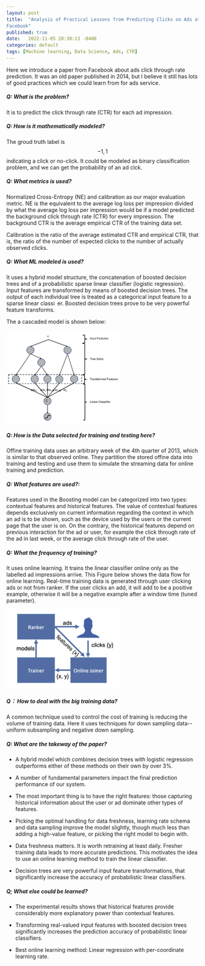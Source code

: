 ```yaml
---
layout: post
title:  "Analysis of Practical Lessons from Predicting Clicks on Ads at
Facebook"
published: true
date:   2022-11-05 20:30:13 -0400
categories: default
tags: [Machine learning, Data Science, Ads, CTR]
---
```


Here we introduce a paper from Facebook about ads click through rate prediction. It was an old paper published in 2014, but I believe it still has lots of good practices which we could learn from for ads service. 

##### Q: What is the problem?

It is to predict the click through rate (CTR) for each ad impression.

##### Q: How is it mathematically modeled?

The groud truth label is $${-1, 1}$$ indicating a click or no-click. It could be modeled as binary classification problem, and we can get the probability of an ad clck.


##### Q: What metrics is used?

Normalized Cross-Entropy (NE) and calibration as our major evaluation metric.  NE is the equivalent to the average log loss per impression divided by what the average log loss per impression would be if a model predicted the background click through rate (CTR) for every impression. The background CTR is the average empirical CTR of the training data set.

Calibration is the ratio of the average estimated CTR and empirical CTR, that is, the ratio of the number of expected clicks to the number of actually observed clicks.


##### Q: What ML modeled is used?

It uses a hybrid model structure, the concatenation of boosted decision trees and of a probabilistic
sparse linear classifier (logistic regression). 
Input features are transformed by means of boosted decision trees. The output of each individual tree is treated as a
categorical input feature to a sparse linear classi er. Boosted decision trees prove to be very powerful
feature transforms.

The a cascaded model is shown below: 

<img src="/assets/images/2022-11-06/ads_ctr_facebook/Hybrid_model_structure.png" width="300">


##### Q: How is the Data selected for training and testing here?

Offine training data uses an arbitrary week of the 4th quarter of 2013, which is similar to that observed
online. They partition the stored offine data into training and testing and use them to simulate the streaming data for online training and prediction.


##### Q: What features are used?:

Features used in the Boosting model can be categorized into two types: contextual features and historical features.
The value of contextual features depends exclusively on current information regarding the context in which an ad is to be shown, such as the device used by the users or the current page that the user is on. On the contrary, the historical features depend on previous interaction for the ad or user, for example the click through rate of the ad in last week, or the average click through rate of the user.


##### Q: What the frequency of training?

It uses online learning. It trains the linear classifier online only as the labelled ad impressions arrive.
This Figure below shows the data flow for online learning. Real-time training data is generated through user clicking ads or not from ranker. If the user clicks an add, it will add to be a positive example, otherwise it will be a negative example after a window time (tuned parameter).

<img src="/assets/images/2022-11-06/ads_ctr_facebook/Online_learning_data_flow.png" width="300">


##### Q： How to deal with the big training data?

A common technique used to control the cost of training is reducing the volume of training data. 
Here it uses techniques for down sampling data--uniform subsampling and negative down sampling. 


##### Q: What are the takeway of the paper?

* A hybrid model which combines decision trees with logistic regression outperforms either of these methods on their own by over 3%.

* A number of fundamental parameters impact the final prediction performance of our system.

* The most important thing is to have the right features: those capturing historical information
about the user or ad dominate other types of features.


* Picking the optimal handling for data freshness, learning rate schema and data sampling improve the model
slightly, though much less than adding a high-value feature, or picking the right model to begin with.

* Data freshness matters. It is worth retraining at least daily. Fresher training data leads to more accurate predictions. This motivates the idea to use an online learning method to train the linear classifier.

* Decision trees are very powerful input feature transformations, that significantly increase the accuracy
of probabilistic linear classifiers.


##### Q; What else could be learned?

* The experimental results shows that historical features provide considerably more explanatory power than contextual features. 

* Transforming real-valued input features with boosted decision trees significantly increases the prediction accuracy
of probabilistic linear classifiers.

* Best online learning method: Linear regression with per-coordinate learning rate.

